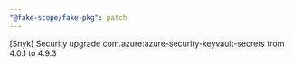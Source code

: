 ```yaml
---
"@fake-scope/fake-pkg": patch
---
```


[Snyk] Security upgrade com.azure:azure-security-keyvault-secrets from 4.0.1 to 4.9.3
